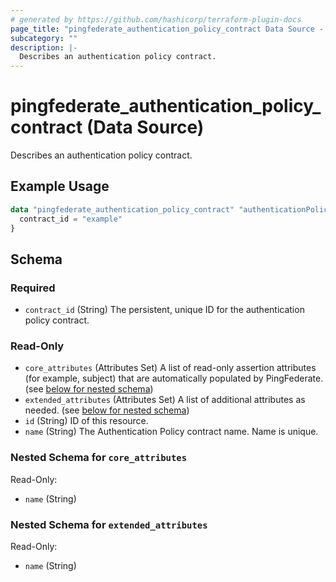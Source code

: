 ```yaml
---
# generated by https://github.com/hashicorp/terraform-plugin-docs
page_title: "pingfederate_authentication_policy_contract Data Source - terraform-provider-pingfederate"
subcategory: ""
description: |-
  Describes an authentication policy contract.
---
```


# pingfederate_authentication_policy_contract (Data Source)

Describes an authentication policy contract.

## Example Usage

```terraform
data "pingfederate_authentication_policy_contract" "authenticationPolicyContractExample" {
  contract_id = "example"
}
```

<!-- schema generated by tfplugindocs -->
## Schema

### Required

- `contract_id` (String) The persistent, unique ID for the authentication policy contract.

### Read-Only

- `core_attributes` (Attributes Set) A list of read-only assertion attributes (for example, subject) that are automatically populated by PingFederate. (see [below for nested schema](#nestedatt--core_attributes))
- `extended_attributes` (Attributes Set) A list of additional attributes as needed. (see [below for nested schema](#nestedatt--extended_attributes))
- `id` (String) ID of this resource.
- `name` (String) The Authentication Policy contract name. Name is unique.

<a id="nestedatt--core_attributes"></a>
### Nested Schema for `core_attributes`

Read-Only:

- `name` (String)


<a id="nestedatt--extended_attributes"></a>
### Nested Schema for `extended_attributes`

Read-Only:

- `name` (String)
